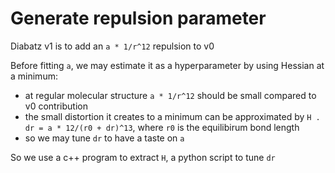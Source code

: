 # Generate repulsion parameter
Diabatz v1 is to add an `a * 1/r^12` repulsion to v0

Before fitting `a`, we may estimate it as a hyperparameter by using Hessian at a minimum:
* at regular molecular structure `a * 1/r^12` should be small compared to v0 contribution
* the small distortion it creates to a minimum can be approximated by `H . dr = a * 12/(r0 + dr)^13`, where `r0` is the equilibirum bond length
* so we may tune `dr` to have a taste on `a`

So we use a c++ program to extract `H`, a python script to tune `dr`
